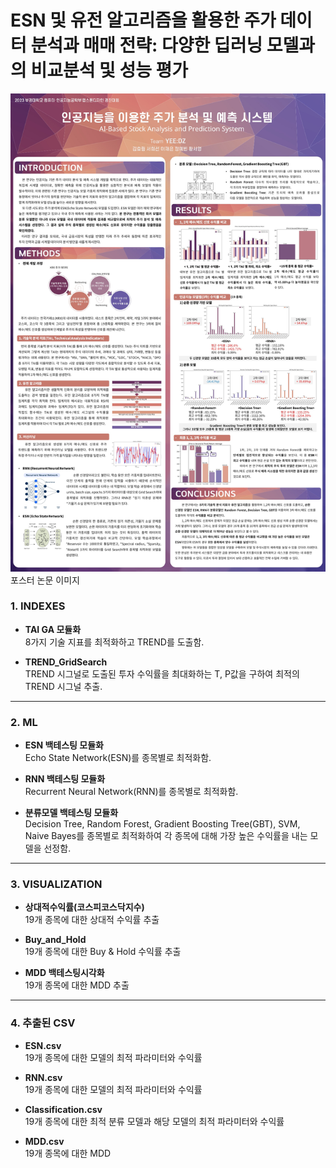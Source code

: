 # ESN 및 유전 알고리즘을 활용한 주가 데이터 분석과 매매 전략: 다양한 딥러닝 모델과의 비교분석 및 성능 평가

<img src="img\슬라이드1.JPG">포스터 논문 이미지</img>

<h3>
1.  INDEXES </h3>

- <b>TAI GA 모듈화</b><br>
  8가지 기술 지표를 최적화하고 TREND를 도출함.

- <b>TREND_GridSearch</b><br>
  TREND 시그널로 도출된 투자 수익률을 최대화하는 T, P값을 구하여 최적의 TREND 시그널 추출.

<hr>
<h3>
2.  ML </h3>

- <b>ESN 백테스팅 모듈화</b><br>
  Echo State Network(ESN)를 종목별로 최적화함.

- <b>RNN 백테스팅 모듈화</b><br>
  Recurrent Neural Network(RNN)를 종목별로 최적화함.

- <b>분류모델 백테스팅 모듈화</b><br>
  Decision Tree, Random Forest, Gradient Boosting Tree(GBT), SVM, Naive Bayes를 종목별로 최적화하여 각 종목에 대해 가장 높은 수익률을 내는 모델을 선정함.

<hr>
<h3>
3.  VISUALIZATION </h3>

- <b>상대적수익률(코스피코스닥지수)</b><br>
  19개 종목에 대한 상대적 수익률 추출

- <b>Buy_and_Hold</b><br>
  19개 종목에 대한 Buy & Hold 수익률 추출

- <b>MDD 백테스팅시각화</b><br>
  19개 종목에 대한 MDD 추출

<hr>
<h3>
4.  추출된 CSV </h3>

- <b>ESN.csv</b><br>
  19개 종목에 대한 모델의 최적 파라미터와 수익률

- <b>RNN.csv</b><br>
  19개 종목에 대한 모델의 최적 파라미터와 수익률

- <b>Classification.csv</b><br>
  19개 종목에 대한 최적 분류 모델과 해당 모델의 최적 파라미터와 수익률

- <b>MDD.csv</b><br>
  19개 종목에 대한 MDD
